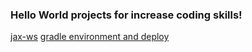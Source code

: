 ### Hello World projects for increase coding skills!

[jax-ws](jaxws/)
[gradle environment and deploy](gradle-env-and-deploy/)
